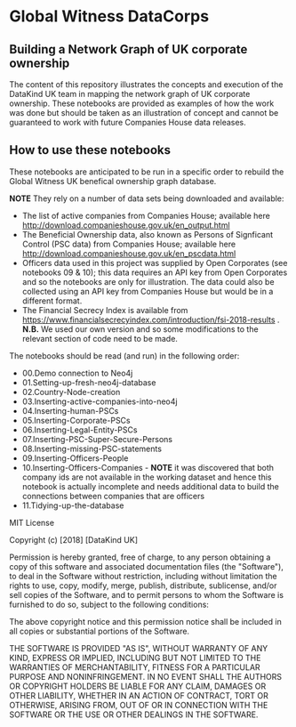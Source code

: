 # Global Witness DataCorps
## Building a Network Graph of UK corporate ownership

The content of this repository illustrates the concepts and execution of the DataKind UK team in mapping the network graph of UK corporate ownership. These notebooks are provided as examples of how the work was done but should be taken as an illustration of concept and cannot be guaranteed to work with future Companies House data releases.

## How to use these notebooks
These notebooks are anticipated to be run in a specific order to rebuild the Global Witness UK benefical ownership graph database. 

**NOTE** They rely on a number of data sets being downloaded and available:
- The list of active companies from Companies House; available here http://download.companieshouse.gov.uk/en_output.html
- The Beneficial Ownership data, also known as Persons of Signficant Control (PSC data) from Companies House; available here http://download.companieshouse.gov.uk/en_pscdata.html
- Officers data used in this project was supplied by Open Corporates (see notebooks 09 & 10); this data requires an API key from Open Corporates and so the notebooks are only for illustration. The data could also be collected using an API key from Companies House but would be in a different format.
- The Financial Secrecy Index is available from https://www.financialsecrecyindex.com/introduction/fsi-2018-results . **N.B.** We used our own version and so some modifications to the relevant section of code need to be made.

The notebooks should be read (and run) in the following order:

- 00.Demo connection to Neo4j
- 01.Setting-up-fresh-neo4j-database
- 02.Country-Node-creation
- 03.Inserting-active-companies-into-neo4j
- 04.Inserting-human-PSCs
- 05.Inserting-Corporate-PSCs
- 06.Inserting-Legal-Entity-PSCs
- 07.Inserting-PSC-Super-Secure-Persons
- 08.Inserting-missing-PSC-statements
- 09.Inserting-Officers-People
- 10.Inserting-Officers-Companies - **NOTE** it was discovered that both company ids are not available in the working dataset and hence this notebook is actually incomplete and needs additional data to build the connections between companies that are officers
- 11.Tidying-up-the-database

MIT License

Copyright (c) [2018] [DataKind UK]

Permission is hereby granted, free of charge, to any person obtaining a copy
of this software and associated documentation files (the "Software"), to deal
in the Software without restriction, including without limitation the rights
to use, copy, modify, merge, publish, distribute, sublicense, and/or sell
copies of the Software, and to permit persons to whom the Software is
furnished to do so, subject to the following conditions:

The above copyright notice and this permission notice shall be included in all
copies or substantial portions of the Software.

THE SOFTWARE IS PROVIDED "AS IS", WITHOUT WARRANTY OF ANY KIND, EXPRESS OR
IMPLIED, INCLUDING BUT NOT LIMITED TO THE WARRANTIES OF MERCHANTABILITY,
FITNESS FOR A PARTICULAR PURPOSE AND NONINFRINGEMENT. IN NO EVENT SHALL THE
AUTHORS OR COPYRIGHT HOLDERS BE LIABLE FOR ANY CLAIM, DAMAGES OR OTHER
LIABILITY, WHETHER IN AN ACTION OF CONTRACT, TORT OR OTHERWISE, ARISING FROM,
OUT OF OR IN CONNECTION WITH THE SOFTWARE OR THE USE OR OTHER DEALINGS IN THE
SOFTWARE.

